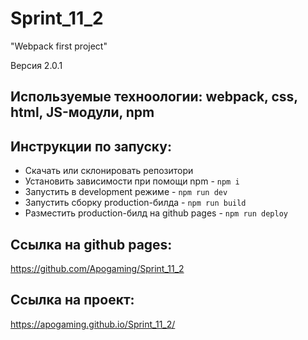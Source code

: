# Sprint_11_2
"Webpack first project"

Версия 2.0.1
## Используемые техноологии: webpack, css, html, JS-модули, npm
## Инструкции по запуску:
- Скачать или склонировать репозитори
- Установить зависимости при помощи npm - `npm i`
- Запустить в development режиме - `npm run dev`
- Запустить сборку production-билда - `npm run build`
- Разместить production-билд на github pages - `npm run deploy`

## Ссылка на github pages:
https://github.com/Apogaming/Sprint_11_2
## Ссылка на проект:
https://apogaming.github.io/Sprint_11_2/